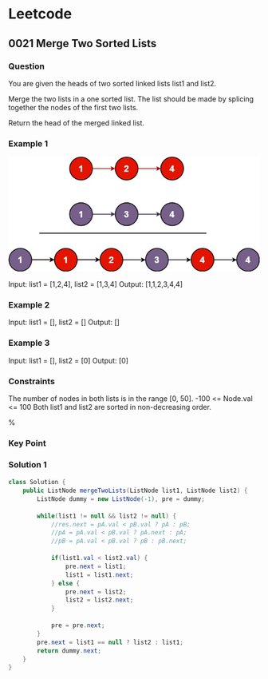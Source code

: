 # Leetcode

## 0021 Merge Two Sorted Lists

### Question

You are given the heads of two sorted linked lists list1 and list2.

Merge the two lists in a one sorted list. The list should be made by splicing together the nodes of the first two lists.

Return the head of the merged linked list.

### Example 1

![1](images/LC_21_1.png)

Input: list1 = [1,2,4], list2 = [1,3,4]
Output: [1,1,2,3,4,4]

### Example 2

Input: list1 = [], list2 = []
Output: []

### Example 3

Input: list1 = [], list2 = [0]
Output: [0]

### Constraints

The number of nodes in both lists is in the range [0, 50].
-100 <= Node.val <= 100
Both list1 and list2 are sorted in non-decreasing order.

%

### Key Point

### Solution 1

```java
class Solution {
    public ListNode mergeTwoLists(ListNode list1, ListNode list2) {
        ListNode dummy = new ListNode(-1), pre = dummy;

        while(list1 != null && list2 != null) {
            //res.next = pA.val < pB.val ? pA : pB;
            //pA = pA.val < pB.val ? pA.next : pA;
            //pB = pA.val < pB.val ? pB : pB.next;

            if(list1.val < list2.val) {
                pre.next = list1;
                list1 = list1.next;
            } else {
                pre.next = list2;
                list2 = list2.next;
            }

            pre = pre.next;
        }
        pre.next = list1 == null ? list2 : list1;
        return dummy.next;
    }
}
```
